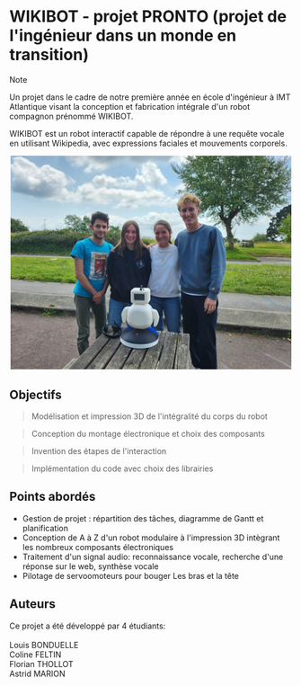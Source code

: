 # WIKIBOT - projet PRONTO (projet de l'ingénieur dans un monde en transition)

> [!NOTE]
> 
> Un projet dans le cadre de notre première année en école d'ingénieur à IMT Atlantique visant la conception et fabrication intégrale d'un robot compagnon prénommé WIKIBOT.

WIKIBOT est un robot interactif capable de répondre à une requête vocale en utilisant Wikipedia, avec expressions faciales et mouvements corporels.

<div align="center">
<img src="./images/Equipe.jpg" width=500>
</div>

## Objectifs

> Modélisation et impression 3D de l'intégralité du corps du robot<br>

> Conception du montage électronique et choix des composants<br>

> Invention des étapes de l'interaction<br>

> Implémentation du code avec choix des librairies<br>

## Points abordés
* Gestion de projet : répartition des tâches, diagramme de Gantt et planification
* Conception de A à Z d'un robot modulaire à l'impression 3D intègrant les nombreux composants électroniques
* Traitement d'un signal audio: reconnaissance vocale, recherche d'une réponse sur le web, synthèse vocale
* Pilotage de servoomoteurs pour bouger Les bras et la tête 

## Auteurs

Ce projet a été développé par 4 étudiants:<br>
<br>
Louis BONDUELLE<br>
Coline FELTIN<br>
Florian THOLLOT<br>
Astrid MARION<br>
